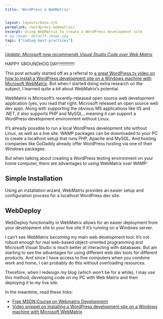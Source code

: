 ```yaml
---
title: 'WordPress & WebMatrix'


layout: layouts/base.njk
permalink: /wordpress-webmatrix/
excerpt: Using WebMatrix to create a WordPress development site
# og-image: default-image.jpg
tags: ["coding-best-practices"]
---
```

<em><a href="http://www.microsoft.com/web/webmatrix/">Update: Microsoft now recommends Visual Studio Code over Web Matrix</a></em>

HAPPY GROUNDHOG DAY!!!!!!!!!!!!!

This post actually started off as a referral to [a great WordPress.tv video on how to install a WordPress development site on a Windows machine with Microsoft WebMatrix][1]. But when I started doing extra research on the subject, I learned quite a bit about WebMatrix’s potential.

 [1]: http://wordpress.tv/2010/12/22/wordpress-on-windows-server/

WebMatrix is Microsoft’s recently-released open source web development application (yes, you read that right: Microsoft released an open source web dev app). Along with supporting the obvious MS applications like IIS and .NET, it also supports PHP and MySQL...meaning it can support a WordPress development environment without Linux.

It’s already possible to run a local WordPress development site without Linux, as well as a live site. WAMP packages can be downloaded to your PC to create a localhost setup that runs PHP, Apache and MySQL. And hosting companies like GoDaddy already offer WordPress hosting via one of their Windows packages.

But when talking about creating a WordPress testing environment on your home computer, there are advantages to using WebMatrix over WAMP:

## Simple Installation

Using an installation wizard, WebMatrix provides an easier setup and configuration process for a localhost WordPress dev site.

## WebDeploy

WebDeploy functionality in WebMatrix allows for an easier deployment from your development site to your live site if it’s running on a Windows server.

I can’t see WebMatrix becoming my main web development tool. It’s not robust enough for real web-based object-oriented programming and Microsoft Visual Studio is much better at interacting with databases. But am starting to see the advantages for using different web dev tools for different products. And since I have access to five computers when you combine work and home, I can probably do this without overloading resources.

Therefore, when I redesign my blog (which won’t be for a while), I may use this method; developing code on my PC with Web Matrix and then deploying it to my live site.

In the meantime, read these links:

*   [Free MSDN Course on Webmatrix Development][3]
*   [Video snippet on Installing a WordPress development site on a Windows machine with Microsoft WebMatrix][1]

 [3]: http://www.microsoft.com/web/post/web/post/Web-Development-101-Part-1-Getting-Started-with-WebMatrix